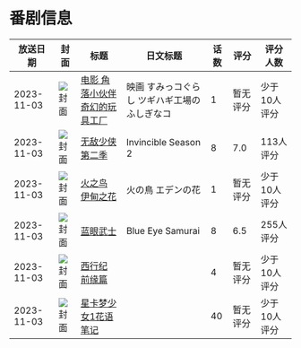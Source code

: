 # 番剧信息

|放送日期|封面|标题|日文标题|话数|评分|评分人数|
|---|---|---|---|---|---|---|
|2023-11-03|![封面](https://lain.bgm.tv/pic/cover/c/ab/7c/422904_cZllz.jpg)|[电影 角落小伙伴 奇幻的玩具工厂](https://bangumi.tv/subject/422904)|映画 すみっコぐらし ツギハギ工場のふしぎなコ|1|暂无评分|少于10人评分|
|2023-11-03|![封面](https://lain.bgm.tv/pic/cover/c/ac/45/441139_gtHJG.jpg)|[无敌少侠 第二季](https://bangumi.tv/subject/441139)|Invincible Season 2|8|7.0|113人评分|
|2023-11-03|![封面](https://lain.bgm.tv/pic/cover/c/f2/6a/445678_AsZdi.jpg)|[火之鸟 伊甸之花](https://bangumi.tv/subject/445678)|火の鳥 エデンの花|1|暂无评分|少于10人评分|
|2023-11-03|![封面](https://lain.bgm.tv/pic/cover/c/b8/83/455912_3b4lj.jpg)|[蓝眼武士](https://bangumi.tv/subject/455912)|Blue Eye Samurai|8|6.5|255人评分|
|2023-11-03|![封面](https://lain.bgm.tv/pic/cover/c/6a/8a/463578_zKE7x.jpg)|[西行纪 前缘篇](https://bangumi.tv/subject/463578)||4|暂无评分|少于10人评分|
|2023-11-03|![封面](https://lain.bgm.tv/pic/cover/c/06/22/471227_a31Ha.jpg)|[星卡梦少女1花语笔记](https://bangumi.tv/subject/471227)||40|暂无评分|少于10人评分|
